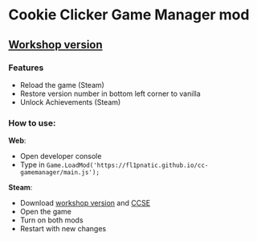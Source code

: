 # Cookie Clicker Game Manager mod

## [Workshop version](https://steamcommunity.com/sharedfiles/filedetails/?id=2699593599)

### Features
- Reload the game (Steam)
- Restore version number in bottom left corner to vanilla
- Unlock Achievements (Steam)

### How to use:
**Web**:
- Open developer console
- Type in `Game.LoadMod('https://fl1pnatic.github.io/cc-gamemanager/main.js');`

**Steam**:
- Download [workshop version](https://steamcommunity.com/sharedfiles/filedetails/?id=2699593599) and [CCSE](https://steamcommunity.com/workshop/filedetails/?id=2685465009)
- Open the game
- Turn on both mods
- Restart with new changes
